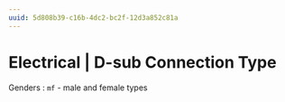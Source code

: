 ```yaml
---
uuid: 5d808b39-c16b-4dc2-bc2f-12d3a852c81a
---
```

# Electrical | D-sub Connection Type

Genders
: `mf` - male and female types
